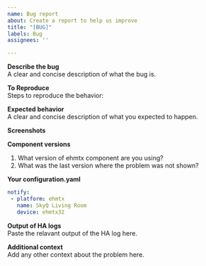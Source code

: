```yaml
---
name: Bug report
about: Create a report to help us improve
title: "[BUG]"
labels: Bug
assignees: ''

---
```


**Describe the bug**  
A clear and concise description of what the bug is.

**To Reproduce**  
Steps to reproduce the behavior:

**Expected behavior**  
A clear and concise description of what you expected to happen.

**Screenshots**  

**Component versions**  
1. What version of ehmtx component are you using?
2. What was the last version where the problem was not shown?

**Your configuration.yaml**  
```yaml
notify:
 - platform: ehmtx
   name: SkyQ Living Room
   device: ehmtx32
````
**Output of HA logs**  
Paste the relavant output of the HA log here.

**Additional context**  
Add any other context about the problem here.
